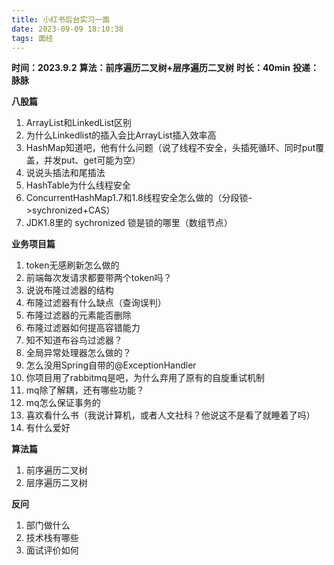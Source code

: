 ```yaml
---
title: 小红书后台实习一面
date: 2023-09-09 18:10:38
tags: 面经
---
```


**时间：2023.9.2**
**算法：前序遍历二叉树+层序遍历二叉树**
**时长：40min**
**投递：脉脉**

**八股篇**

1. ArrayList和LinkedList区别
2. 为什么Linkedlist的插入会比ArrayList插入效率高
3. HashMap知道吧，他有什么问题（说了线程不安全，头插死循环、同时put覆盖，并发put、get可能为空）
4. 说说头插法和尾插法
5. HashTable为什么线程安全
6. ConcurrentHashMap1.7和1.8线程安全怎么做的（分段锁->sychronized+CAS）
7. JDK1.8里的 sychronized 锁是锁的哪里（数组节点）

**业务项目篇**

1. token无感刷新怎么做的
2. 前端每次发请求都要带两个token吗？
3. 说说布隆过滤器的结构
4. 布隆过滤器有什么缺点（查询误判）
5. 布隆过滤器的元素能否删除
6. 布隆过滤器如何提高容错能力
7. 知不知道布谷鸟过滤器？
8. 全局异常处理器怎么做的？
9. 怎么没用Spring自带的@ExceptionHandler
10. 你项目用了rabbitmq是吧，为什么弃用了原有的自旋重试机制
11. mq除了解耦，还有哪些功能？
12. mq怎么保证事务的
13. 喜欢看什么书（我说计算机，或者人文社科？他说这不是看了就睡着了吗）
14. 有什么爱好

**算法篇**

1. 前序遍历二叉树
2. 层序遍历二叉树

**反问**

1. 部门做什么
2. 技术栈有哪些
3. 面试评价如何




